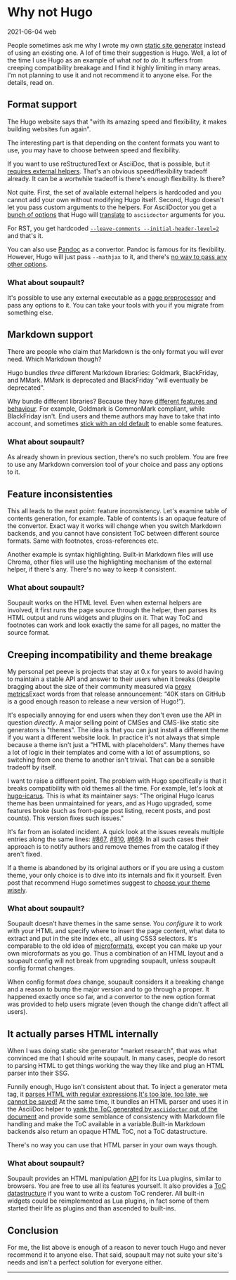 # Why not Hugo

<time id="last-modified">2021-06-04</time>
<tags>web</tags>

<p id="summary">
People sometimes ask me why I wrote my own <a href="https://soupault.app">static site generator</a> instead of using an existing one.
A lof of time their suggestion is Hugo. Well, a lot of the time I use Hugo as an example of what <em>not to do</em>.
It suffers from creeping compatibility breakage and I find it highly limiting in many areas. I'm not planning to use it and not recommend it to anyone else.
For the details, read on.
</p>

## Format support

The Hugo website says that "with its amazing speed and flexibility, it makes building websites fun again".

The interesting part is that depending on the content formats you want to use, you may have to choose between speed and flexibility.

If you want to use reStructuredText or AsciiDoc, that is possible, but it [requires external helpers](https://web.archive.org/web/20210202024351/https://gohugo.io/content-management/formats/).
That's an obvious speed/flexibility tradeoff already. It can be a wortwhile tradeoff is there's enough flexibility. Is there?

Not quite. First, the set of available external helpers is hardcoded and you cannot add your own without modifying Hugo itself.
Second, Hugo doesn't let you pass custom arguments to the helpers. For AsciiDoctor you get a
[bunch of options](https://web.archive.org/web/20210202024351/https://gohugo.io/content-management/formats/#external-helper-asciidoctor)
that Hugo will [translate](https://github.com/gohugoio/hugo/blob/ee733085b7f5d3f2aef1667901ab6ecb8041d699/markup/asciidocext/convert.go#L162-L166) to `asciidoctor` arguments for you.

For RST, you get hardcoded [`--leave-comments --initial-header-level=2`](https://github.com/gohugoio/hugo/blob/ee733085b7f5d3f2aef1667901ab6ecb8041d699/markup/rst/convert.go#L82) and that's it.

You can also use [Pandoc](https://pandoc.org) as a convertor. Pandoc is famous for its flexibility. However, Hugo will just pass `--mathjax` to it,
and there's [no way to pass any other options](https://github.com/gohugoio/hugo/blob/ee733085b7f5d3f2aef1667901ab6ecb8041d699/markup/pandoc/convert.go#L63-L64).

### What about soupault?

It's possible to use any external executable as a [page preprocessor](https://soupault.app/reference-manual/#page-preprocessors) and pass any options to it.
You can take your tools with you if you migrate from something else.

## Markdown support

There are people who claim that Markdown is the only format you will ever need. Which Markdown though?

Hugo bundles _three_ different Markdown libraries: Goldmark, BlackFriday, and MMark. MMark is deprecated and BlackFriday "will eventually be deprecated".

Why bundle different libraries? Because they have [different features and behaviour](https://web.archive.org/web/20210206131957/https://gohugo.io/getting-started/configuration-markup/).
For example, Goldmark is CommonMark compliant, while BlackFriday isn't.
End users and theme authors may have to take that into account, and sometimes [stick with an old default](https://themes.gohugo.io/hugo-octopress/#goldmark-vs-blackfriday)
to enable some features.

### What about soupault?

As already shown in previous section, there's no such problem. You are free to use any Markdown conversion tool of your choice and pass any options to it.

## Feature inconsistenties

This all leads to the next point: feature inconsistency. Let's examine table of contents generation, for example.
Table of contents is an opaque feature of the convertor. Exact way it works will change when you switch Markdown backends,
and you cannot have consistent ToC between different source formats. Same with footnotes, cross-references etc.

Another example is syntax highlighting. Built-in Markdown files will use Chroma, other files will use the highlighting mechanism
of the external helper, if there's any. There's no way to keep it consistent.

### What about soupault?

Soupault works on the HTML level. Even when external helpers are involved, it first runs the page source through the helper, then parses its
HTML output and runs widgets and plugins on it. That way ToC and footnotes can work and look exactly the same for all pages, no matter the source format.

## Creeping incompatibility and theme breakage

My personal pet peeve is projects that stay at 0.x for years to avoid having to maintain a stable API and answer to their users when it breaks (despite bragging about the size of their community
measured via [proxy metrics](https://gohugo.io/news/0.61.0-relnotes/)<fn id="40k-stars">Exact words from that release announcement: &ldquo;40K stars on GitHub is a good enough reason to release a new version of Hugo!&rdquo;</fn>).

It's especially annoying for end users when they don't even use the API in question _directly_.
A major selling point of CMSes and CMS-like static site generators is "themes". The idea is that you can just install a different theme
if you want a different website look. In practice it's not always that simple because a theme isn't just a "HTML with placeholders".
Many themes have a lot of logic in their templates and come with a lot of assumptions, so switching from one theme to another isn't trivial.
That can be a sensible tradeoff by itself.

I want to raise a different point. The problem with Hugo specifically is that it breaks compatibility with old themes all the time.
For example, let's look at [hugo-icarus](https://themes.gohugo.io/hugo-icarus/). This is what its maintainer says:
"The original Hugo Icarus theme has been unmaintained for years, and as Hugo upgraded, some features broke (such as front-page post listing, recent posts, and post counts). This version fixes such issues."

It's far from an isolated incident. A quick look at the issues reveals multiple entries along the same lines:
[#867](https://github.com/gohugoio/hugoThemes/issues/867), [#810](https://github.com/gohugoio/hugoThemes/issues/810), [#669](https://github.com/gohugoio/hugoThemes/issues/669).
In all such cases their approach is to notify authors and remove themes from the catalog if they aren't fixed.

If a theme is abandoned by its original authors or if you are using a custom theme, your only choice is to dive into its internals and fix it yourself.
Even post that recommend Hugo sometimes suggest to [choose your theme wisely](https://masalmon.eu/2020/02/29/hugo-maintenance/).

### What about soupault?

Soupault doesn't have themes in the same sense. You _configure_ it to work with your HTML and specify where to insert the page content,
what data to extract and put in the site index etc., all using CSS3 selectors. It's comparable to the old idea of [microformats](https://microformats.org),
except you can make up your own microformats as you go. Thus a combination of an HTML layout and a soupault config will not break
from upgrading soupault, unless soupault config format changes.

When config format _does_ change, soupault considers it a breaking change and a reason to bump the major version and to go through a proper.
It happened exactly once so far, and a convertor to the new option format was provided to help users migrate (even though the change didn't affect all users).

## It actually parses HTML internally

When I was doing static site generator "market research", that was what convinced me that I should write soupault. In many cases,
people do resort to parsing HTML to get things working the way they like and plug an HTML parser into their SSG.

Funnily enough, Hugo isn't consistent about that. To inject a generator meta tag, it [parses HTML with regular expressions](https://github.com/gohugoio/hugo/blob/ee733085b7f5d3f2aef1667901ab6ecb8041d699/transform/metainject/hugogenerator.go#L27).<fn id="zalgo"><a href="https://stackoverflow.com/questions/1732348/regex-match-open-tags-except-xhtml-self-contained-tags/1732454#1732454">It's too late, too late, we cannot be saved!</a></fn>
At the same time, it bundles an HTML parser and uses it in the AsciiDoc helper to [yank the ToC generated by `asciidoctor` out of the document](https://github.com/gohugoio/hugo/blob/ee733085b7f5d3f2aef1667901ab6ecb8041d699/markup/asciidocext/convert.go#L220-L225)
and provide some semblance of consistency with Markdown file handling and make the ToC available in a variable.<fn id="toc-datastructure">Built-in Markdown backends also return an opaque HTML ToC, not a ToC datastructure.</fn>

There's no way you can use that HTML parser in your own ways though.

### What about soupault?

Soupault provides an HTML manipulation [API](https://soupault.app/reference-manual/#HTML) for its Lua plugins, similar to browsers. You are free to use all its features yourself.
It also provides a [ToC datastructure](https://soupault.app/reference-manual/#HTML.get_headings_tree) if you want to write a custom ToC renderer.
All built-in widgets could be reimplemented as Lua plugins, in fact some of them started their life as plugins and than ascended to built-ins.

## Conclusion

For me, the list above is enough of a reason to never touch Hugo and never recommend it to anyone else.
That said, soupault may not suite your site's needs and isn't a perfect solution for everyone either.

<hr>
<div id="footnotes"> </div>
